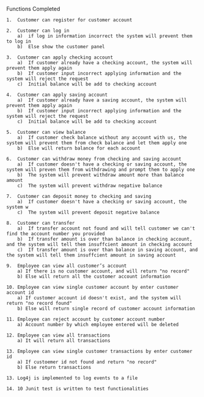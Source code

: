 Functions Completed

    1.	Customer can register for customer account

    2.	Customer can log in 
        a)  if log in information incorrect the system will prevent them to log in 
        b)  Else show the customer panel

    3.	Customer can apply checking account
        a)  If customer already have a checking account, the system will prevent them apply again
        b)	If customer input incorrect applying information and the system will reject the request
        c)  Initial balance will be add to checking account

    4.	Customer can apply saving account
        a)	If customer already have a saving account, the system will prevent them apply again
        b)	If customer input incorrect applying information and the system will reject the request
        c)  Initial balance will be add to checking account

    5.	Customer can view balance
        a)  If customer check balance without any account with us, the system will prevent them from check balance and let them apply one
        b)  Else will return balance for each account

    6.	Customer can withdraw money from checking and saving account
        a)  If customer doesn't have a checking or saving account, the system will preven them from withdrawing and prompt them to apply one
        b)	The system will prevent withdraw amount more than balance amount
        c)	The system will prevent withdraw negative balance

    7.	Customer can deposit money to checking and saving 
        a)  If customer doesn't have a checking or saving account, the system w
        c)	The system will prevent deposit negative balance

    8.	Customer can transfer
        a)	If transfer account not found and will tell customer we can't find the account number you provided
        b)	If transfer amount is over than balance in checking account, and the system will tell them insuffcient amount in checking account
        c)	If transfer amount is over than balance in saving account, and the system will tell them insuffcient amount in saving account

    9.	Employee can view all customer’s account
        a) If there is no customer account, and will return "no record"
        b) Else will return all the customer account information

    10.	Employee can view single customer account by enter customer account id
        a) If customer account id doesn't exist, and the system will return "no record found"
        b) Else will return single record of customer account information

    11.	Employee can reject account by customer account number
        a) Account number by which employee entered will be deleted

    12.	Employee can view all transactions
        a) It will return all transactions 

    13. Employee can view single customer transactions by enter customer id
        a) If custoemer id not found and return "no record"
        b) Else return transactions

    13.	Log4j is implemented to log events to a file

    14.	10 Junit test is written to test functionalities
